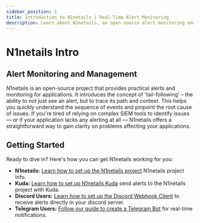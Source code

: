 ```yaml
---
sidebar_position: 1
title: Introduction to N1netails | Real-Time Alert Monitoring
description: Learn about N1netails, an open-source alert monitoring and management tool. Understand its 'tail-following' concept for rapid issue diagnosis and root cause analysis.
---
```


# N1netails Intro

## Alert Monitoring and Management
N1netails is an open-source project that provides practical alerts and monitoring for applications. It introduces the concept of 'tail-following' – the ability to not just see an alert, but to trace its path and context. This helps you quickly understand the sequence of events and pinpoint the root cause of issues. If you're tired of relying on complex SIEM tools to identify issues — or if your application lacks any alerting at all — N1netails offers a straightforward way to gain clarity on problems affecting your applications.

## Getting Started

Ready to dive in? Here's how you can get N1netails working for you:

*   **N1netails:** [Learn how to set up the N1netails project](./n1netails/n1netails-info.md) N1netails project Info.
*   **Kuda:** [Learn how to set up N1netails Kuda](./n1netails-kuda/kuda-info.md) send alerts to the N1netails project with Kuda.
*   **Discord Users:** [Learn how to set up the Discord Webhook Client](./n1netails-discord-webhook-client/create-webhook.md) to receive alerts directly in your discord server.
*   **Telegram Users:** [Follow our guide to create a Telegram Bot](./n1netails-telegram-client/create-bot.md) for real-time notifications.